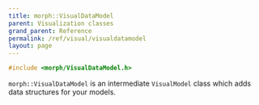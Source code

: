 ```yaml
---
title: morph::VisualDataModel
parent: Visualization classes
grand_parent: Reference
permalink: /ref/visual/visualdatamodel
layout: page
---
```

```c++
#include <morph/VisualDataModel.h>
```
`morph::VisualDataModel` is an intermediate `VisualModel` class which adds data structures for your models.